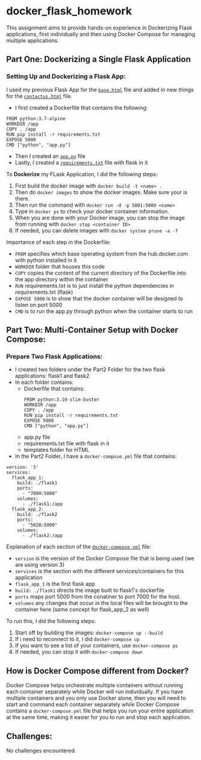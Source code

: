 # docker_flask_homework
This assignment aims to provide hands-on experience in Dockerizing Flask applications, first individually and then using Docker Compose for managing multiple applications.

## Part One: Dockerizing a Single Flask Application
### Setting Up and Dockerizing a Flask App:
I used my previous Flask App for the [```base.html```](https://github.com/Helzheng123/docker_flask_homework/blob/main/Part1/templates/base.html) file and added in new things for the [```contactus.html```](https://github.com/Helzheng123/docker_flask_homework/blob/main/Part1/templates/contactus.html) file. 

  - I first created a Dockerfile that contains the following:
```
FROM python:3.7-alpine
WORKDIR /app
COPY . /app
RUN pip install -r requirements.txt
EXPOSE 5000
CMD ["python", "app.py"]
```
 - Then I created an [```app.py```](https://github.com/Helzheng123/docker_flask_homework/blob/main/Part1/app.py) file
 - Lastly, I created a [```requirements.txt```](https://github.com/Helzheng123/docker_flask_homework/blob/main/Part1/requirements.txt) file with flask in it

To **Dockerize** my FLask Application, I did the following steps:
1. First build the docker image with ```docker build -t <name> .```
2. Then do ```docker images``` to show the docker images. Make sure your <name> is there.
3. Then run the command with ```docker run -d -p 5001:5000 <name>```
4. Type in ```docker ps``` to check your docker container information.
5. When you are done with your Docker image, you can stop the image from running with ```docker stop <container ID>```
6. If needed, you can delete images with ```docker system prune -a -f```

Importance of each step in the Dockerfile:
 - ```FROM``` specifies which base operating system from the hub.docker.com with python installed in it
 - ```WORKDIR``` folder that houses this code
 - ```COPY``` copies the content of the current directory of the Dockerfile into the app directory within the container
 - ```RUN``` requirements.txt is to just install the python dependencies in requirements.txt (flask)
 - ```EXPOSE 5000``` is to show that the docker container will be designed to listen on port 5000
 - ```CMD``` is to run the app.py through python when the container starts to run

## Part Two: Multi-Container Setup with Docker Compose:
### Prepare Two Flask Applications:
 - I created two folders under the Part2 Folder for the two flask applications: flask1 and flask2
 - In each folder contains:
     - Dockerfile that contains:
       ```
       FROM python:3.10-slim-buster
       WORKDIR /app
       COPY . /app
       RUN pip install -r requirements.txt
       EXPOSE 5000
       CMD ["python", "app.py"]
       ```
     - app.py file
     - requirements.txt file with flask in it
     - templates folder for HTML
  - In the Part2 Folder, I have a ```docker-compose.yml``` file that contains:
```
version: '3'
services:
  flask_app_1:
    build: ./flask1
    ports:
      - "7000:5000"
    volumes:
      - ./flask1:/app
  flask_app_2:
    build: ./flask2
    ports:
      - "5020:5000"
    volumes:
      - ./flask2:/app
```

Explanation of each section of the [```docker-compose.yml```](https://github.com/Helzheng123/docker_flask_homework/blob/main/Part2/docker-compose.yml) file:
 - ```version``` is the version of the Docker Compose file that is being used (we are using version 3)
 - ```services``` is the section with the different services/containers for this application
 - ```flask_app_1``` is the first flask app
 - ```build: ./flask1``` directs the image built to flask1's dockerfile
 - ```ports``` maps port 5000 from the conatiner to port 7000 for the host.
 - ```volumes``` any changes that occur in the local files will be brought to the container here
(same concept for flask_app_2 as well)

To run this, I did the following steps:
1. Start off by building the images: ```docker-compose up --build```
2. If i need to reconnect to it, I did ```docker-compose up```
3. If you want to see a list of your containers, use ```docker-compose ps```
4. If needed, you can stop it with ```docker-compose down```

## How is Docker Compose different from Docker?
Docker Compose helps orchestrate multiple containers without running each container separately while Docker will run individually. If you have multiple containers and you only use Docker alone, then you will need to start and command each container separately while Docker Compose contains a ```docker-compose.yml``` file that helps you run your entire application at the same time, making it easier for you to run and stop each application. 

## Challenges:
No challenges encountered.
